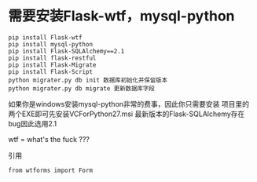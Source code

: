 # 需要安装Flask-wtf，mysql-python
```
pip install Flask-wtf
pip install mysql-python
pip install Flask-SQLAlchemy==2.1
pip install flask-restful
pip install Flask-Migrate
pip install Flask-Script
python migrater.py db init 数据库初始化并保留版本
python migrater.py db migrate 更新数据库字段
```
如果你是windows安装mysql-python非常的费事，因此你只需要安装
项目里的两个EXE即可先安装VCForPython27.msi
最新版本的Flask-SQLAlchemy存在bug因此选用2.1

wtf = what's the fuck ???

引用
```
from wtforms import Form
```
